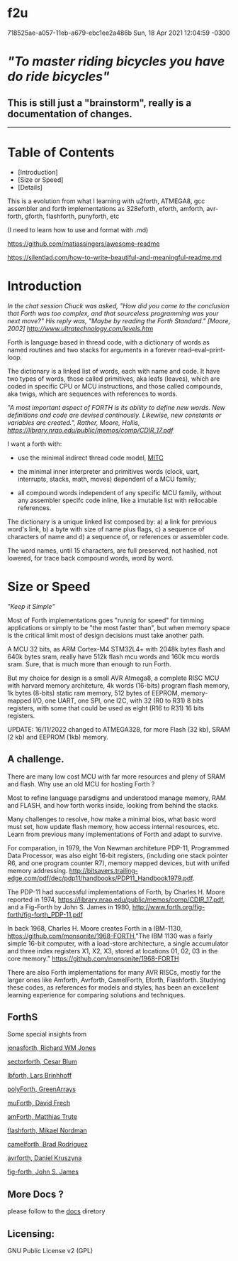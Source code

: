 # f2u

718525ae-a057-11eb-a679-ebc1ee2a486b Sun, 18 Apr 2021 12:04:59 -0300

# *"To master riding bicycles you have do ride bicycles"*

## This is still just a "brainstorm", really is a documentation of changes. 
---
# Table of Contents
* [Introduction]
* [Size or Speed]
* [Details]

This is a evolution from what I learning with u2forth, ATMEGA8, gcc assembler and forth implementations as 328eforth, eforth, amforth, avr-forth, gforth, flashforth, punyforth, etc 

(I need to learn how to use and format with .md)

https://github.com/matiassingers/awesome-readme

https://silentlad.com/how-to-write-beautiful-and-meaningful-readme.md

# Introduction

*In the chat session Chuck was asked, "How did you come to the conclusion that Forth was too complex, and that sourceless programming was your next move?" His reply was, "Maybe by reading the Forth Standard." [Moore, 2002] <http://www.ultratechnology.com/levels.htm>*

Forth is language based in thread code, with a dictionary of words as named routines and two stacks for arguments in a forever read–eval–print-loop.

The dictionary is a linked list of words, each with name and code. It have two types of words, those called primitives, aka leafs (leaves), which are coded in specific CPU or MCU instructions, and those called compounds, aka twigs, which are sequences with references to words.
 
*"A most important aspect of FORTH is its ability to define new words. New definitions and code are devised continously. Likewise, new constants or variables are created.", Rather, Moore, Hollis, https://library.nrao.edu/public/memos/comp/CDIR_17.pdf*

I want a forth with:

- use the minimal indirect thread code model, [MITC](https://github.com/agsb/f2u/blob/main/small%20MITC%20Forth%20en.pdf)

- the minimal inner interpreter and primitives words (clock, uart, interrupts, stacks, math, moves) dependent of a MCU family;

- all compound words independent of any specific MCU family, without any assembler specifc code inline, like a imutable list with rellocable references.

The dictionary is a unique linked list composed by:  a) a link for previous word's link, b) a byte with size of name plus flags, c) a sequence of characters of name and d) a sequence of, or references or assembler code.

The word names, until 15 characters, are full preserved, not hashed, not lowered, for trace back compound words, word by word.

# Size or Speed

*"Keep it Simple"*

Most of Forth implementations goes "runnig for speed" for timming applications or simply to be "the most faster than", but when memory space is the critical limit most of design decisions must take another path.

A MCU 32 bits, as ARM Cortex-M4 STM32L4+ with 2048k bytes flash and 640k bytes sram, really have 512k flash mcu words and 160k mcu words sram. Sure, that is much more than enough to run Forth.

But my choice for design is a small AVR Atmega8, a complete RISC MCU with harvard memory architeture, 4k words (16-bits) program flash memory, 1k bytes (8-bits) static ram memory, 512 bytes of EEPROM,  memory-mapped I/O, one UART, one SPI, one I2C, with 32 (R0 to R31) 8 bits registers, with some that could be used as eight (R16 to R31) 16 bits registers. 

UPDATE: 16/11/2022 changed to ATMEGA328, for more Flash (32 kb), SRAM (2 kb) and EEPROM (1kb) memory.

## A challenge.

There are many low cost MCU with far more resources and pleny of SRAM and flash. Why use an old MCU for hosting Forth ?

Most to refine language paradigms and understood manage memory, RAM and FLASH, and how forth works inside, looking from behind the stacks.

Many challenges to resolve, how make a minimal bios, what basic word must set, how update flash memory, how access internal resources, etc. Learn from previous many implementations of Forth and adapt to survive.

For comparation, in 1979, the Von Newman architeture PDP-11, Programmed Data Processor, was also eight 16-bit registers, (including one stack pointer R6, and one program counter R7), memory mapped devices, but with unifed memory addressing. <http://bitsavers.trailing-edge.com/pdf/dec/pdp11/handbooks/PDP11_Handbook1979.pdf>.

The PDP-11 had successful implementations of Forth, by Charles H. Moore reported in 1974, <https://library.nrao.edu/public/memos/comp/CDIR_17.pdf>, and a Fig-Forth by John S. James in 1980, <http://www.forth.org/fig-forth/fig-forth_PDP-11.pdf>

In back 1968, Charles H. Moore creates Forth in a IBM-1130, <https://github.com/monsonite/1968-FORTH>,"The IBM 1130 was a fairly simple 16-bit computer, with a load-store architecture, a single accumulator and three index registers X1, X2, X3, stored at locations 01, 02, 03 in the core memory." <https://github.com/monsonite/1968-FORTH>

There are also Forth implementations for many AVR RISCs, mostly for the larger ones like Amforth, Avrforth, CamelForth, Eforth, Flashforth. Studying these codes, as references for models and styles, has been an excellent learning experience for comparing solutions and techniques. 

## ForthS

Some special insights from 

[jonasforth, Richard WM Jones](https://rwmj.wordpress.com/2010/08/07/jonesforth-git-repository/)
 
[sectorforth, Cesar Blum](https://github.com/cesarblum/sectorforth)

[lbforth, Lars Brinhhoff](https://github.com/larsbrinkhoff/lbForth/)

[polyForth, GreenArrays](https://www.greenarraychips.com/home/documents/greg/DB005-120825-PF-REF.pdf)

[muForth, David Frech](https://muforth.nimblemachines.com/)

[amForth, Matthias Trute](http://amforth.sourceforge.net/)

[flashforth, Mikael Nordman](http://flashforth.sourceforge.net/)

[camelforth, Brad Rodriguez](http://www.camelforth.com)

[avrforth, Daniel Kruszyna](http://krue.net/avrforth/)

[fig-forth, John S. James](http://www.forth.org/fig-forth/fig-forth_PDP-11.pdf)

## More Docs ?

please follow to the [docs](https://github.com/agsb/f2u/tree/main/docs) diretory

## Licensing:

GNU Public License v2 (GPL)

